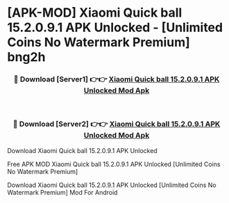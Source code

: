 # [APK-MOD] Xiaomi Quick ball 15.2.0.9.1 APK Unlocked - [Unlimited Coins No Watermark Premium] bng2h



<div align="center">
<h3>🔴 Download [Server1] 👉👉 <a href="https://momento.my/?title=Xiaomi_Quick_ball_15.2.0.9.1_APK_Unlocked">Xiaomi Quick ball 15.2.0.9.1 APK Unlocked Mod Apk</a></h3><br>

<h3>🔴 Download [Server2] 👉👉 <a href="https://momento.my/?title=Xiaomi_Quick_ball_15.2.0.9.1_APK_Unlocked">Xiaomi Quick ball 15.2.0.9.1 APK Unlocked Mod Apk</a></h3>
</div>



Download Xiaomi Quick ball 15.2.0.9.1 APK Unlocked 

Free APK MOD Xiaomi Quick ball 15.2.0.9.1 APK Unlocked [Unlimited Coins No Watermark Premium]

Download Xiaomi Quick ball 15.2.0.9.1 APK Unlocked [Unlimited Coins No Watermark Premium] Mod For Android
